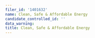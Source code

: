 ```yaml
---
filer_id: '1401632'
name: Clean, Safe & Affordable Energy
candidate_controlled_id: ''
data_warning: 
title: Clean, Safe & Affordable Energy
---
```

